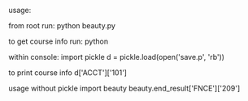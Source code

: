 usage: 

from root run:
	python beauty.py

to get course info run:
	python

within console:
	import pickle
	d = pickle.load(open('save.p', 'rb'))

to print course info
	d['ACCT']['101']

usage without pickle
	import beauty
	beauty.end_result['FNCE']['209']
